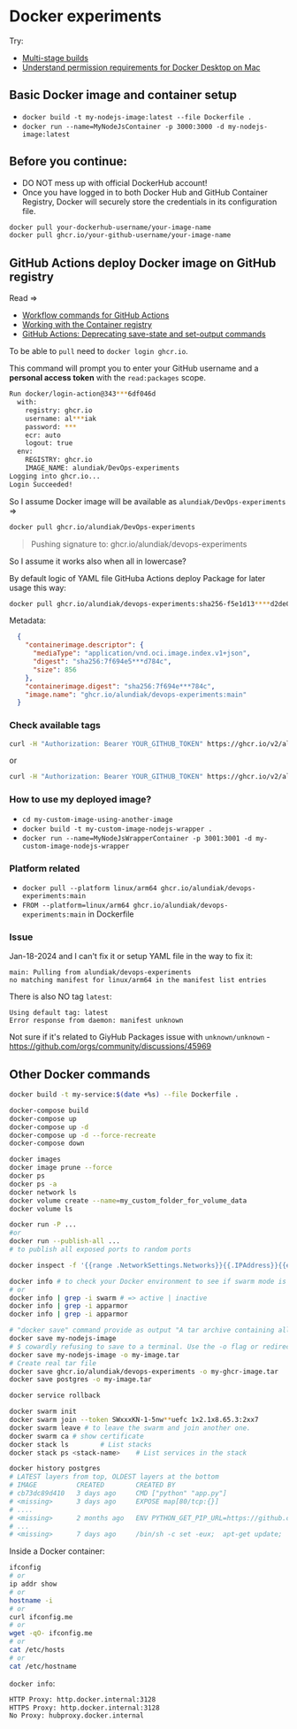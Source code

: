 Docker experiments
===

Try:

- [Multi-stage builds](https://docs.docker.com/build/building/multi-stage/)
- [Understand permission requirements for Docker Desktop on Mac](https://docs.docker.com/desktop/mac/permission-requirements/)

## Basic Docker image and container setup

- `docker build -t my-nodejs-image:latest --file Dockerfile .`
- `docker run --name=MyNodeJsContainer -p 3000:3000 -d my-nodejs-image:latest`


## Before you continue:

- DO NOT mess up with official DockerHub account!
- Once you have logged in to both Docker Hub and GitHub Container Registry, Docker will securely store the credentials in its configuration file.


```sh
docker pull your-dockerhub-username/your-image-name
docker pull ghcr.io/your-github-username/your-image-name
```


## GitHub Actions deploy Docker image on GitHub registry

Read =>
- [Workflow commands for GitHub Actions](https://docs.github.com/en/enterprise-cloud@latest/actions/using-workflows/workflow-commands-for-github-actions)
- [Working with the Container registry](https://docs.github.com/en/packages/working-with-a-github-packages-registry/working-with-the-container-registry)
- [GitHub Actions: Deprecating save-state and set-output commands](https://github.blog/changelog/2022-10-11-github-actions-deprecating-save-state-and-set-output-commands/)

To be able to `pull` need to `docker login ghcr.io`.

This command will prompt you to enter your GitHub username and a **personal access token** with the `read:packages` scope.


```sh
Run docker/login-action@343***6df046d
  with:
    registry: ghcr.io
    username: al***iak
    password: ***
    ecr: auto
    logout: true
  env:
    REGISTRY: ghcr.io
    IMAGE_NAME: alundiak/DevOps-experiments
Logging into ghcr.io...
Login Succeeded!
```

So I assume Docker image will be available as `alundiak/DevOps-experiments` => 

```sh
docker pull ghcr.io/alundiak/DevOps-experiments
```

> Pushing signature to: ghcr.io/alundiak/devops-experiments

So I assume it works also when all in lowercase?


By default logic of YAML file GitHuba Actions deploy Package for later usage this way:

```sh
docker pull ghcr.io/alundiak/devops-experiments:sha256-f5e1d13****d2de0b.sig
```


Metadata:

```json
  {
    "containerimage.descriptor": {
      "mediaType": "application/vnd.oci.image.index.v1+json",
      "digest": "sha256:7f694e5***d784c",
      "size": 856
    },
    "containerimage.digest": "sha256:7f694e***784c",
    "image.name": "ghcr.io/alundiak/devops-experiments:main"
  }
```


### Check available tags

```sh
curl -H "Authorization: Bearer YOUR_GITHUB_TOKEN" https://ghcr.io/v2/alundiak/devops-experiments/tags/list
```

or

```sh
curl -H "Authorization: Bearer YOUR_GITHUB_TOKEN" https://ghcr.io/v2/alundiak/devops-experiments/tags/list | jq .
```

### How to use my deployed image?


- `cd my-custom-image-using-another-image`
- `docker build -t my-custom-image-nodejs-wrapper .`
- `docker run --name=MyNodeJsWrapperContainer -p 3001:3001 -d my-custom-image-nodejs-wrapper`


### Platform related

- `docker pull --platform linux/arm64 ghcr.io/alundiak/devops-experiments:main`
- `FROM --platform=linux/arm64 ghcr.io/alundiak/devops-experiments:main` in Dockerfile

### Issue

Jan-18-2024 and I can't fix it or setup YAML file in the way to fix it:

```
main: Pulling from alundiak/devops-experiments
no matching manifest for linux/arm64 in the manifest list entries
```

There is also NO tag `latest`:

```
Using default tag: latest
Error response from daemon: manifest unknown
```

Not sure if it's related to GiyHub Packages issue with `unknown/unknown` - https://github.com/orgs/community/discussions/45969



## Other Docker commands

```sh
docker build -t my-service:$(date +%s) --file Dockerfile .

docker-compose build
docker-compose up
docker-compose up -d
docker-compose up -d --force-recreate
docker-compose down

docker images
docker image prune --force
docker ps
docker ps -a
docker network ls
docker volume create --name=my_custom_folder_for_volume_data
docker volume ls

docker run -P ...
#or
docker run --publish-all ...
# to publish all exposed ports to random ports

docker inspect -f '{{range .NetworkSettings.Networks}}{{.IPAddress}}{{end}}' <container_id_or_name>

docker info # to check your Docker environment to see if swarm mode is enabled. 
# or 
docker info | grep -i swarm # => active | inactive
docker info | grep -i apparmor
docker info | grep -i apparmor

# "docker save" command provide as output "A tar archive containing all image layers and tags"
docker save my-nodejs-image       
# $ cowardly refusing to save to a terminal. Use the -o flag or redirect
docker save my-nodejs-image -o my-image.tar
# Create real tar file
docker save ghcr.io/alundiak/devops-experiments -o my-ghcr-image.tar
docker save postgres -o my-image.tar

docker service rollback

docker swarm init
docker swarm join --token SWxxxKN-1-5nw**uefc 1x2.1x8.65.3:2xx7
docker swarm leave # to leave the swarm and join another one.
docker swarm ca # show certificate
docker stack ls        # List stacks
docker stack ps <stack-name>    # List services in the stack

docker history postgres
# LATEST layers from top, OLDEST layers at the bottom
# IMAGE          CREATED        CREATED BY                                      SIZE      COMMENT
# cb73dc89d410   3 days ago     CMD ["python" "app.py"]                         0B        buildkit.dockerfile.v0
# <missing>      3 days ago     EXPOSE map[80/tcp:{}]                           0B        buildkit.dockerfile.v0
# ....
# <missing>      2 months ago   ENV PYTHON_GET_PIP_URL=https://github.com/py…   0B        buildkit.dockerfile.v0
# ...
# <missing>      7 days ago     /bin/sh -c set -eux;  apt-get update;  apt-g…   48.5MB    
```

Inside a Docker container:

```sh
ifconfig
# or
ip addr show
# or
hostname -i
# or
curl ifconfig.me
# or
wget -qO- ifconfig.me
# or
cat /etc/hosts
# or
cat /etc/hostname
```


`docker info`: 

```sh
HTTP Proxy: http.docker.internal:3128
HTTPS Proxy: http.docker.internal:3128
No Proxy: hubproxy.docker.internal
```

